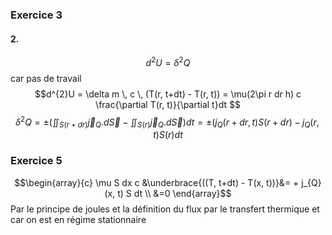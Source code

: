 ### Exercice 3
#### 2.
$$d^{2}U = \delta^{2} Q$$
car pas de travail
$$d^{2}U = \delta m \, c \, (T(r, t+dt) - T(r, t)) = \mu(2\pi r dr h) c \frac{\partial T(r, t)}{\partial t}dt $$
$$\delta^{2} Q = \pm \left(\iint_{S(r + dr)} \vec{j}_{Q}.d\vec{S} - \iint_{S(r)} \vec{j}_{Q}.d\vec{S} \right) dt=  \pm(j_{Q}(r+dr, t)S(r+dr) - j_{Q}(r, t)S(r)dt$$

### Exercice 5
$$\begin{array}{c}
\mu S dx c &\underbrace{((T, t+dt) - T(x, t))}&= + j_{Q}(x, t) S dt \\
&=0
\end{array}$$
Par le principe de joules et la définition du flux par le transfert thermique et car on est en régime stationnaire



